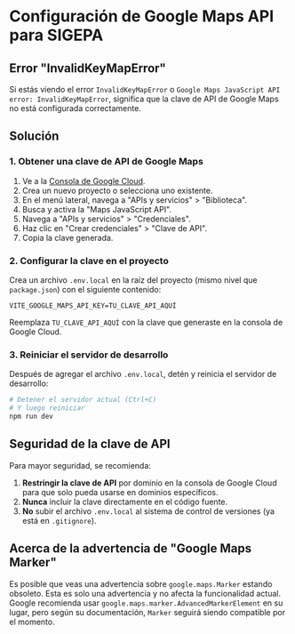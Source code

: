 # Configuración de Google Maps API para SIGEPA

## Error "InvalidKeyMapError"

Si estás viendo el error `InvalidKeyMapError` o `Google Maps JavaScript API error: InvalidKeyMapError`, significa que la clave de API de Google Maps no está configurada correctamente.

## Solución

### 1. Obtener una clave de API de Google Maps

1. Ve a la [Consola de Google Cloud](https://console.cloud.google.com/).
2. Crea un nuevo proyecto o selecciona uno existente.
3. En el menú lateral, navega a "APIs y servicios" > "Biblioteca".
4. Busca y activa la "Maps JavaScript API".
5. Navega a "APIs y servicios" > "Credenciales".
6. Haz clic en "Crear credenciales" > "Clave de API".
7. Copia la clave generada.

### 2. Configurar la clave en el proyecto

Crea un archivo `.env.local` en la raíz del proyecto (mismo nivel que `package.json`) con el siguiente contenido:

```
VITE_GOOGLE_MAPS_API_KEY=TU_CLAVE_API_AQUÍ
```

Reemplaza `TU_CLAVE_API_AQUÍ` con la clave que generaste en la consola de Google Cloud.

### 3. Reiniciar el servidor de desarrollo

Después de agregar el archivo `.env.local`, detén y reinicia el servidor de desarrollo:

```bash
# Detener el servidor actual (Ctrl+C)
# Y luego reiniciar
npm run dev
```

## Seguridad de la clave de API

Para mayor seguridad, se recomienda:

1. **Restringir la clave de API** por dominio en la consola de Google Cloud para que solo pueda usarse en dominios específicos.
2. **Nunca** incluir la clave directamente en el código fuente.
3. **No** subir el archivo `.env.local` al sistema de control de versiones (ya está en `.gitignore`).

## Acerca de la advertencia de "Google Maps Marker"

Es posible que veas una advertencia sobre `google.maps.Marker` estando obsoleto. Esta es solo una advertencia y no afecta la funcionalidad actual. Google recomienda usar `google.maps.marker.AdvancedMarkerElement` en su lugar, pero según su documentación, `Marker` seguirá siendo compatible por el momento. 